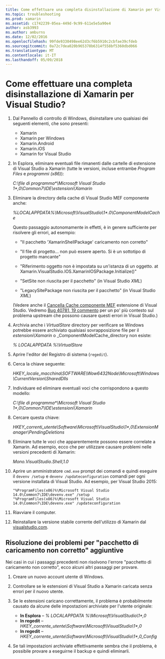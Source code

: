 ```yaml
---
title: Come effettuare una completa disinstallazione di Xamarin per Visual Studio?
ms.topic: troubleshooting
ms.prod: xamarin
ms.assetid: c1742239-05ea-449d-9c99-611e5e5a90e4
author: asb3993
ms.author: amburns
ms.date: 12/02/2016
ms.openlocfilehash: 99fde9330498ee62d3cf6b5910c2cbfae39cfdeb
ms.sourcegitcommit: 0a72c7dea020b965378b6314f558bf5360dbd066
ms.translationtype: MT
ms.contentlocale: it-IT
ms.lasthandoff: 05/09/2018
---
```

# <a name="how-do-i-perform-a-thorough-uninstall-for-xamarin-for-visual-studio"></a>Come effettuare una completa disinstallazione di Xamarin per Visual Studio?


1.  Dal Pannello di controllo di Windows, disinstallare uno qualsiasi dei seguenti elementi, che sono presenti:

    -   Xamarin
    -   Xamarin per Windows
    -   Xamarin.Android
    -   Xamarin.iOS
    -   Xamarin for Visual Studio

2.  In Esplora, eliminare eventuali file rimanenti dalle cartelle di estensione di Visual Studio a Xamarin (tutte le versioni, incluse entrambe _Program Files_ e _programmi (x86)_):

    _C:\\file di programma\*\\Microsoft Visual Studio 1\*,0\\Common7\\IDE\\estensioni\\Xamarin_

3.  Eliminare la directory della cache di Visual Studio MEF componente anche:

    _%LOCALAPPDATA%\\Microsoft\\VisualStudio\\1\*.0\\ComponentModelCache_

    Questo passaggio autonomamente in effetti, è in genere sufficiente per risolvere gli errori, ad esempio:

    -   "Il pacchetto 'XamarinShellPackage' caricamento non corretto"

    -   "Il file di progetto... non può essere aperto. Si è un sottotipo di progetto mancante"

    -   "Riferimento oggetto non è impostata su un'istanza di un oggetto.  at Xamarin.VisualStudio.IOS.XamarinIOSPackage.Initialize()"

    -   "SetSite non riuscita per il pacchetto" (in Visual Studio _XML_)

    -   "LegacySitePackage non riuscita per il pacchetto" (in Visual Studio _XML_)

    (Vedere anche il [Cancella Cache componente MEF](https://visualstudiogallery.msdn.microsoft.com/22b94661-70c7-4a93-9ca3-8b6dd45f47cd) estensione di Visual Studio.  Vedremo [Bug 40781, 19 commento](https://bugzilla.xamarin.com/show_bug.cgi?id=40781#c19) per un po' più contesto sul problema upstream che possono causare questi errori in Visual Studio.)

4.  Archivia anche i _VirtualStore_ directory per verificare se Windows potrebbe essere archiviato qualsiasi sovrapposizione file per il _estensioni\\Xamarin_ o _ComponentModelCache_directory non esiste:

    _% LOCALAPPDATA %\\VirtualStore_

5.  Aprire l'editor del Registro di sistema (`regedit`).

6.  Cerca la chiave seguente:

    _HKEY\_locale\_macchina\\SOFTWARE\\Wow6432Node\\Microsoft\\Windows\\CurrentVersion\\SharedDlls_

7.  Individuare ed eliminare eventuali voci che corrispondono a questo modello:

    _C:\\file di programma\*\\Microsoft Visual Studio 1\*,0\\Common7\\IDE\\estensioni\\Xamarin_

8.  Cercare questa chiave:

    _HKEY\_correnti\_utente\\Software\\Microsoft\\VisualStudio\\1\*,0\\ExtensionManager\\PendingDeletions_

9.  Eliminare tutte le voci che apparentemente possono essere correlate a Xamarin.  Ad esempio, ecco che per utilizzare causare problemi nelle versioni precedenti di Xamarin:

    _Mono.VisualStudio.Shell,1.0_

10. Aprire un amministratore `cmd.exe` prompt dei comandi e quindi eseguire il `devenv /setup` e `devenv /updateconfiguration` comandi per ogni versione installata di Visual Studio.  Ad esempio, per Visual Studio 2015:

    ```
    "%ProgramFiles(x86)%\Microsoft Visual Studio 14.0\Common7\IDE\devenv.exe" /setup
    "%ProgramFiles(x86)%\Microsoft Visual Studio 14.0\Common7\IDE\devenv.exe" /updateconfiguration
    ```

11. Riavviare il computer.

12. Reinstallare la versione stabile corrente dell'utilizzo di Xamarin dal [visualstudio.com](https://visualstudio.com/xamarin/).

## <a name="additional-troubleshooting-steps-for-package-did-not-load-correctly"></a>Risoluzione dei problemi per "pacchetto di caricamento non corretto" aggiuntive

Nei casi in cui i passaggi precedenti non risolvono l'errore "pacchetto di caricamento non corretto", ecco alcuni altri passaggi per provare.

1.  Creare un nuovo account utente di Windows.

2.  Controllare se le estensioni di Visual Studio a Xamarin caricata senza errori per il nuovo utente.

3.  Se le estensioni caricano correttamente, il problema è probabilmente causato da alcune delle impostazioni archiviate per l'utente originale:

    -   **In Esplora** – _% LOCALAPPDATA %\\Microsoft\\VisualStudio\\1\*,0_
    -   **In regedit** – _HKEY\_corrente\_utente\\Software\\Microsoft\\VisualStudio\\1\*,0_
    -   **In regedit** – _HKEY\_corrente\_utente\\Software\\Microsoft\\VisualStudio\\1\*,0\_Config_

4.  Se tali impostazioni archiviate effettivamente sembra che il problema, è possibile provare a eseguirne il backup e quindi eliminarli.
